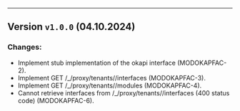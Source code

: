 ---
## Version `v1.0.0` (04.10.2024)
### Changes:
* Implement stub implementation of the okapi interface (MODOKAPFAC-2).
* Implement GET /_/proxy/tenants/<tenant>/interfaces (MODOKAPFAC-3).
* Implement GET /_/proxy/tenants/<tenant>/modules (MODOKAPFAC-4).
* Cannot retrieve interfaces from /_/proxy/tenants/<tenant>/interfaces (400 status code) (MODOKAPFAC-6).

